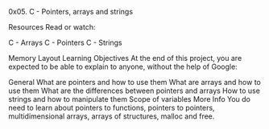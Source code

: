 0x05. C - Pointers, arrays and strings

Resources
Read or watch:

C - Arrays
C - Pointers
C - Strings

Memory Layout
Learning Objectives
At the end of this project, you are expected to be able to explain to anyone, without the help of Google:

General
What are pointers and how to use them
What are arrays and how to use them
What are the differences between pointers and arrays
How to use strings and how to manipulate them
Scope of variables
More Info
You do need to learn about pointers to functions, pointers to pointers, multidimensional arrays, arrays of structures, malloc and free.
